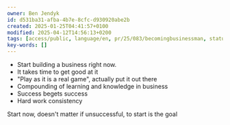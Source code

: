 ```yaml
---
owner: Ben Jendyk
id: d531ba31-afba-4b7e-8cfc-d930920abe2b
created: 2025-01-25T04:41:57+0100
modified: 2025-04-12T14:56:13+0200
tags: [access/public, language/en, pr/25/083/becomingbusinessman, status/pending]
key-words: []
---
```


- Start building a business right now. 
- It takes time to get good at it
- "Play as it is a real game", actually put it out there
- Compounding of learning and knowledge in business 
- Success begets success
- Hard work consistency

Start now, doesn't matter if unsuccessful, to start is the goal
